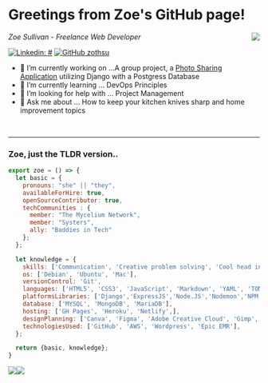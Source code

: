 <!-- 
**zothsu/zothsu** is a ✨ _special_ ✨ repository because its `README.md` (this file) appears on your GitHub profile. <img src="https://media.giphy.com/media/VgCDAzcKvsR6OM0uWg/giphy.gif" width="50"> 
-->

<h1>Greetings from Zoe's GitHub page!</h1>
<img align='right' src='https://media.giphy.com/media/L1R1tvI9svkIWwpVYr/giphy.gif'>
</p>

<p><em>Zoe Sullivan - Freelance Web Developer</em></p>


[![Linkedin: #](https://img.shields.io/badge/-zothsu-blue?style=flat-square&logo=Linkedin&logoColor=white&link=https://www.linkedin.com/in/zothsu/)](https://www.linkedin.com/in/zoetsullivan/)
[![GitHub zothsu](https://img.shields.io/github/followers/zothsu?label=follow&style=social)](https://github.com/zothsu)


- 🔭 I’m currently working on ...A group project, a [Photo Sharing Application](https://github.com/tomit4/django_with_postgres) utilizing Django with a Postgress Database
- 🌱 I’m currently learning ... DevOps Principles 
- 🤔 I’m looking for help with ... Project Management
- 💬 Ask me about ... How to keep your kitchen knives sharp and home improvement topics

 <br/> 

---

###  Zoe, just the TLDR version..  

```js
export zoe = () => {
  let basic = {
    pronouns: "she" || "they",
    availableForHire: true,
    openSourceContributor: true,
    techCommunities : {
      member: "The Mycelium Network",
      member: "Systers",
      ally: "Baddies in Tech"
    };
  };

  let knowledge = {
    skills: ['Communication', 'Creative problem solving', 'Cool head in hot situations'],
    os: ['Debian', 'Ubuntu', 'Mac'],
    versionControl: 'Git',
    languages: ['HTML5', 'CSS3', 'JavaScript', 'Markdown', 'YAML', 'TOML', 'Python', 'Shell Script', 'Lua'],
    platformsLibraries: ['Django','ExpressJS','Node.JS','Nodemon','NPM','React'],
    database: ['MYSQL', 'MongoDB', 'MariaDB'],
    hosting: ['GH Pages', 'Heroku', 'Netlify',],
    designPlanning: ['Canva', 'Figma', 'Adobe Creative Cloud', 'Gimp', 'InkScape', 'Trello'],
    technologiesUsed: ['GitHub', 'AWS', 'Wordpress', 'Epic EMR'],
  };

  return {basic, knowledge};
}
```

![](https://github-readme-stats.vercel.app/api/top-langs/?username=zothsu&theme=dark&hide_border=false&include_all_commits=false&count_private=false&layout=compact)![](https://github-readme-stats.vercel.app/api?username=zothsu&theme=dark&hide_border=false&include_all_commits=false&count_private=false) 

